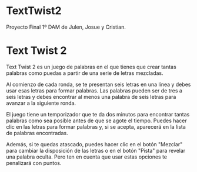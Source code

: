 
# TextTwist2
Proyecto Final 1º DAM de Julen, Josue y Cristian.

# Text Twist 2

Text Twist 2 es un juego de palabras en el que tienes que crear tantas palabras como puedas a partir de una serie de letras mezcladas.

Al comienzo de cada ronda, se te presentan seis letras en una línea y debes usar esas letras para formar palabras. Las palabras pueden ser de tres a seis letras y debes encontrar al menos una palabra de seis letras para avanzar a la siguiente ronda.

El juego tiene un temporizador que te da dos minutos para encontrar tantas palabras como sea posible antes de que se agote el tiempo. Puedes hacer clic en las letras para formar palabras y, si se acepta, aparecerá en la lista de palabras encontradas.

Además, si te quedas atascado, puedes hacer clic en el botón "Mezclar" para cambiar la disposición de las letras o en el botón "Pista" para revelar una palabra oculta. Pero ten en cuenta que usar estas opciones te penalizará con puntos.

